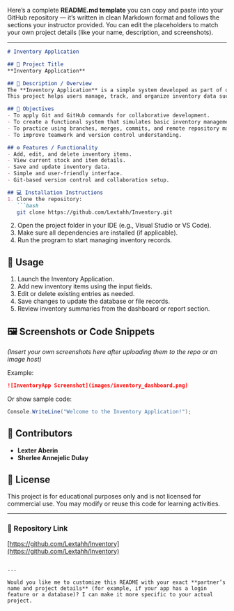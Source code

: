 Here’s a complete **README.md template** you can copy and paste into your GitHub repository — it’s written in clean Markdown format and follows the sections your instructor provided.
You can edit the placeholders to match your own project details (like your name, description, and screenshots).

---

````markdown
# Inventory Application

## 📘 Project Title
**Inventory Application**

## 📝 Description / Overview
The **Inventory Application** is a simple system developed as part of our Midterm Examination to demonstrate version control, collaboration, and GitHub usage.  
This project helps users manage, track, and organize inventory data such as item names, quantities, and prices efficiently.

## 🎯 Objectives
- To apply Git and GitHub commands for collaborative development.  
- To create a functional system that simulates basic inventory management.  
- To practice using branches, merges, commits, and remote repository management.  
- To improve teamwork and version control understanding.

## ⚙️ Features / Functionality
- Add, edit, and delete inventory items.  
- View current stock and item details.  
- Save and update inventory data.  
- Simple and user-friendly interface.  
- Git-based version control and collaboration setup.

## 💻 Installation Instructions
1. Clone the repository:
   ```bash
   git clone https://github.com/Lextahh/Inventory.git
````

2. Open the project folder in your IDE (e.g., Visual Studio or VS Code).
3. Make sure all dependencies are installed (if applicable).
4. Run the program to start managing inventory records.

## 🚀 Usage

1. Launch the Inventory Application.
2. Add new inventory items using the input fields.
3. Edit or delete existing entries as needed.
4. Save changes to update the database or file records.
5. Review inventory summaries from the dashboard or report section.

## 🖼️ Screenshots or Code Snippets

*(Insert your own screenshots here after uploading them to the repo or an image host)*

Example:

```markdown
![InventoryApp Screenshot](images/inventory_dashboard.png)
```

Or show sample code:

```csharp
Console.WriteLine("Welcome to the Inventory Application!");
```

## 👥 Contributors

* **Lexter  Aberin**
* **Sherlee Annejelic Dulay**

## 📄 License

This project is for educational purposes only and is not licensed for commercial use.
You may modify or reuse this code for learning activities.

---

### 📌 Repository Link

[https://github.com/Lextahh/Inventory](https://github.com/Lextahh/Inventory)

```

---

Would you like me to customize this README with your exact **partner’s name and project details** (for example, if your app has a login feature or a database)? I can make it more specific to your actual project.
```
